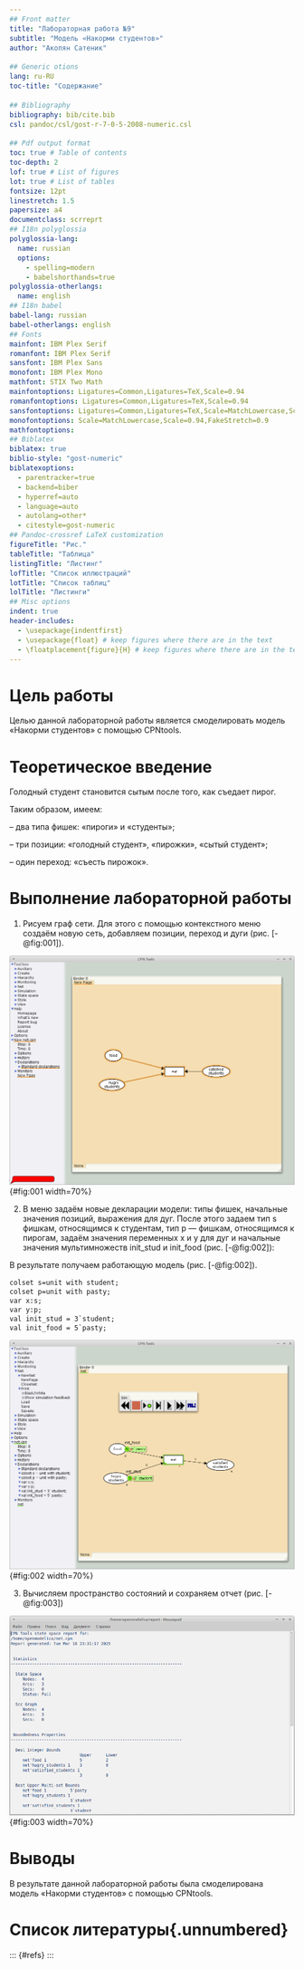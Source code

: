 ```yaml
---
## Front matter
title: "Лабораторная работа №9"
subtitle: "Модель «Накорми студентов»"
author: "Акопян Сатеник"

## Generic otions
lang: ru-RU
toc-title: "Содержание"

## Bibliography
bibliography: bib/cite.bib
csl: pandoc/csl/gost-r-7-0-5-2008-numeric.csl

## Pdf output format
toc: true # Table of contents
toc-depth: 2
lof: true # List of figures
lot: true # List of tables
fontsize: 12pt
linestretch: 1.5
papersize: a4
documentclass: scrreprt
## I18n polyglossia
polyglossia-lang:
  name: russian
  options:
	- spelling=modern
	- babelshorthands=true
polyglossia-otherlangs:
  name: english
## I18n babel
babel-lang: russian
babel-otherlangs: english
## Fonts
mainfont: IBM Plex Serif
romanfont: IBM Plex Serif
sansfont: IBM Plex Sans
monofont: IBM Plex Mono
mathfont: STIX Two Math
mainfontoptions: Ligatures=Common,Ligatures=TeX,Scale=0.94
romanfontoptions: Ligatures=Common,Ligatures=TeX,Scale=0.94
sansfontoptions: Ligatures=Common,Ligatures=TeX,Scale=MatchLowercase,Scale=0.94
monofontoptions: Scale=MatchLowercase,Scale=0.94,FakeStretch=0.9
mathfontoptions:
## Biblatex
biblatex: true
biblio-style: "gost-numeric"
biblatexoptions:
  - parentracker=true
  - backend=biber
  - hyperref=auto
  - language=auto
  - autolang=other*
  - citestyle=gost-numeric
## Pandoc-crossref LaTeX customization
figureTitle: "Рис."
tableTitle: "Таблица"
listingTitle: "Листинг"
lofTitle: "Список иллюстраций"
lotTitle: "Список таблиц"
lolTitle: "Листинги"
## Misc options
indent: true
header-includes:
  - \usepackage{indentfirst}
  - \usepackage{float} # keep figures where there are in the text
  - \floatplacement{figure}{H} # keep figures where there are in the text
---
```


# Цель работы

Целью данной лабораторной работы является смоделировать модель «Накорми студентов» с помощью CPNtools.

# Теоретическое введение

Голодный студент становится сытым после того, как съедает пирог.

Таким образом, имеем:

– два типа фишек: «пироги» и «студенты»;

– три позиции: «голодный студент», «пирожки», «сытый студент»;

– один переход: «съесть пирожок».

# Выполнение лабораторной работы

1. Рисуем граф сети. Для этого с помощью контекстного меню создаём новую сеть, добавляем позиции, переход и дуги 
(рис. [-@fig:001]).

![Граф сети модели «Накорми студентов»](image/1.png){#fig:001 width=70%}

2. В меню задаём новые декларации модели: типы фишек, начальные значения
позиций, выражения для дуг.
После этого задаем тип s фишкам, относящимся к студентам, тип p — фишкам,
относящимся к пирогам, задаём значения переменных x и y для дуг и начальные
значения мультимножеств init_stud и init_food (рис. [-@fig:002]):

В результате получаем работающую модель (рис. [-@fig:002]).

```code
colset s=unit with student;
colset p=unit with pasty;
var x:s;
var y:p;
val init_stud = 3`student;
val init_food = 5`pasty;
```
![Готовая модель «Накорми студентов»](image/2.png){#fig:002 width=70%}

3. Вычисляем пространство состояний и сохраняем отчет (рис. [-@fig:003])

![Отчёт о пространстве состояний](image/3.png){#fig:003 width=70%}


# Выводы

В результате данной лабораторной работы была смоделирована модель «Накорми студентов» с помощью CPNtools.
# Список литературы{.unnumbered}

::: {#refs}
:::
